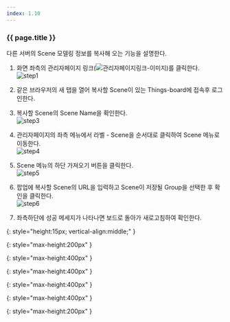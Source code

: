 ```yaml
---
index: 1.10
---
```


### {{ page.title }}
다른 서버의 Scene 모델링 정보를 복사해 오는 기능을 설명한다.

1. 화면 좌측의 관리자페이지 링크(![관리자페이지링크-이미지][admin-page-link])를 클릭한다.  
![step1][step1]

1. 같은 브라우저의 새 탭을 열어 복사할 Scene이 있는 Things-board에 접속후 로그인한다.  

1. 복사할 Scene의 Scene Name을 확인한다.  
![step3][step3]

1. 관리자페이지의 좌측 메뉴에서 라벨 - Scene을 순서대로 클릭하여 Scene 메뉴로 이동한다.  
![step4][step4]

1. Scene 메뉴의 하단 가져오기 버튼을 클릭한다.  
![step5][step5]

1. 팝업에 복사할 Scene의 URL을 입력하고 Scene이 저장될 Group을 선택한 후 확인을 클릭한다.  
![step6][step6]

1. 좌측하단에 성공 메세지가 나타나면 보드로 돌아가 새로고침하여 확인한다.


[admin-page-link]: {{site.baseurl}}/assets/tutorials/go-to-admin-page.png
{: style="height:15px; vertical-align:middle;" }

[step1]: {{site.baseurl}}/assets/tutorials/scene-import-01.png
{: style="max-height:200px" }

[step2]: {{site.baseurl}}/assets/tutorials/scene-import-02.png
{: style="max-height:400px" }

[step3]: {{site.baseurl}}/assets/tutorials/scene-import-03.png
{: style="max-height:400px" }

[step4]: {{site.baseurl}}/assets/tutorials/scene-import-04.png
{: style="max-height:400px" }

[step5]: {{site.baseurl}}/assets/tutorials/scene-import-05.png
{: style="max-height:400px" }

[step6]: {{site.baseurl}}/assets/tutorials/scene-import-06.png
{: style="max-height:200px" }
